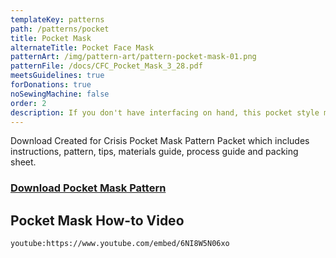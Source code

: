```yaml
---
templateKey: patterns
path: /patterns/pocket
title: Pocket Mask
alternateTitle: Pocket Face Mask
patternArt: /img/pattern-art/pattern-pocket-mask-01.png
patternFile: /docs/CFC_Pocket_Mask_3_28.pdf
meetsGuidelines: true
forDonations: true
noSewingMachine: false
order: 2
description: If you don't have interfacing on hand, this pocket style mask is a great solution! The two layers of cotton open in the back to accommodate an insert (provided by mask-wearer).
---
```


Download Created for Crisis Pocket Mask Pattern Packet which includes instructions, pattern, tips, materials guide, process guide and packing sheet.

### [Download Pocket Mask Pattern](https://masksnow.org/docs/CFC_Pocket_Mask_3_28.pdf)

## Pocket Mask How-to Video

`youtube:https://www.youtube.com/embed/6NI8W5N06xo`
